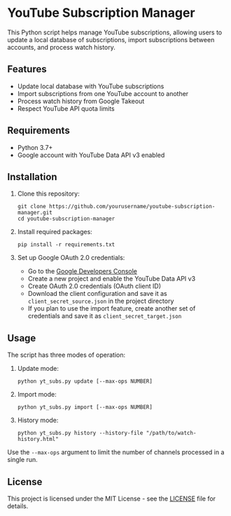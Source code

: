 # YouTube Subscription Manager

This Python script helps manage YouTube subscriptions, allowing users to update a local database of subscriptions, import subscriptions between accounts, and process watch history.

## Features

- Update local database with YouTube subscriptions
- Import subscriptions from one YouTube account to another
- Process watch history from Google Takeout
- Respect YouTube API quota limits

## Requirements

- Python 3.7+
- Google account with YouTube Data API v3 enabled

## Installation

1. Clone this repository:

   ```
   git clone https://github.com/yourusername/youtube-subscription-manager.git
   cd youtube-subscription-manager
   ```

2. Install required packages:

   ```
   pip install -r requirements.txt
   ```

3. Set up Google OAuth 2.0 credentials:
   - Go to the [Google Developers Console](https://console.developers.google.com/)
   - Create a new project and enable the YouTube Data API v3
   - Create OAuth 2.0 credentials (OAuth client ID)
   - Download the client configuration and save it as `client_secret_source.json` in the project directory
   - If you plan to use the import feature, create another set of credentials and save it as `client_secret_target.json`

## Usage

The script has three modes of operation:

1. Update mode:

   ```
   python yt_subs.py update [--max-ops NUMBER]
   ```

2. Import mode:

   ```
   python yt_subs.py import [--max-ops NUMBER]
   ```

3. History mode:
   ```
   python yt_subs.py history --history-file "/path/to/watch-history.html"
   ```

Use the `--max-ops` argument to limit the number of channels processed in a single run.

## License

This project is licensed under the MIT License - see the [LICENSE](LICENSE) file for details.
